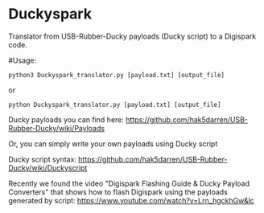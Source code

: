 # Duckyspark
Translator from USB-Rubber-Ducky payloads (Ducky script) to a Digispark code.


#Usage:

    python3 Duckyspark_translator.py [payload.txt] [output_file] 
or

    python Duckyspark_translator.py [payload.txt] [output_file]

Ducky payloads you can find here:   https://github.com/hak5darren/USB-Rubber-Ducky/wiki/Payloads

Or, you can simply write your own payloads using Ducky script

Ducky script syntax:                https://github.com/hak5darren/USB-Rubber-Ducky/wiki/Duckyscript

Recently we found the video "Digispark Flashing Guide & Ducky Payload Converters" that shows how to flash Digispark using the payloads generated by script:     https://www.youtube.com/watch?v=Lrn_hgckhGw&lc
